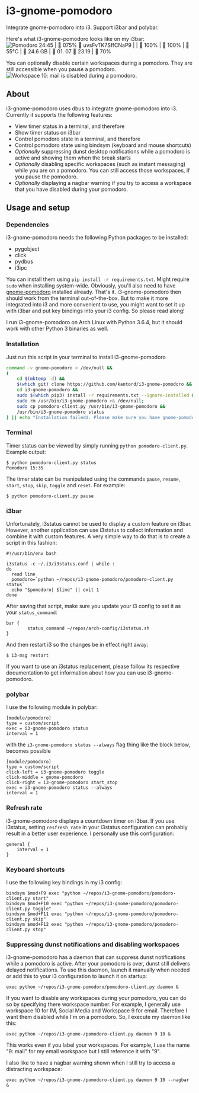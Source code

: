 # i3-gnome-pomodoro
Integrate gnome-pomodoro into i3. Support i3bar and polybar.

Here's what i3-gnome-pomodoro looks like on my i3bar:
![Pomodoro 24:45 |  075%    uvsFvTK7SffCNaP9 |  |    100% |    100% |    55°C |  24.6 GB |    01. 07    23.19 |  70%](screenshot.png?raw=true)

You can optionally disable certain workspaces during a pomodoro. They are still accessible when you pause a pomodoro.
![Workspace 10: mail is disabled during a pomodoro.](screenshot_nagbar.png)

## About
i3-gnome-pomodoro uses dbus to integrate gnome-pomodoro into i3. Currently it supports the following features:
- View timer status in a terminal, and therefore
- Show timer status on i3bar
- Control pomodoro state in a terminal, and therefore
- Control pomodoro state using bindsym (keyboard and mouse shortcuts)
- *Optionally* suppressing dunst desktop notifications while a pomodoro is active and showing them when the break starts
- *Optionally* disabling specific workspaces (such as instant messaging) while you are on a pomodoro. You can still access those workspaces, if you pause the pomodoro.
- *Optionally* displaying a nagbar warning if you try to access a workspace that you have disabled during your pomodoro.

## Usage and setup
### Dependencies
i3-gnome-pomodoro needs the following Python packages to be installed:
* pygobject
* click
* pydbus
* i3ipc

You can install them using `pip install -r requirements.txt`. Might require `sudo` when installing system-wide. Obviously, you'll also need to have [gnome-pomodoro](http://gnomepomodoro.org/) installed already.
That's it. i3-gnome-pomodoro then should work from the terminal out-of-the-box. But to make it more integrated into i3 and more convenient to use, you might want to set it up with i3bar and put key bindings into your i3 config. So please read along!

I run i3-gnome-pomodoro on Arch Linux with Python 3.6.4, but it should work with other Python 3 binaries as well.

### Installation
Just run this script in your terminal to install i3-gnome-pomodoro
``` sh
command -v gnome-pomodoro > /dev/null && 
(
    cd $(mktemp -d) &&
    $(which git) clone https://github.com/kantord/i3-gnome-pomodoro &&
    cd i3-gnome-pomodoro &&
    sudo $(which pip3) install -r requirements.txt --ignore-installed &&
    sudo rm /usr/bin/i3-gnome-pomodoro >& /dev/null;
    sudo cp pomodoro-client.py /usr/bin/i3-gnome-pomodoro &&
    /usr/bin/i3-gnome-pomodoro status
) || echo "Installation failedd. Please make sure you have gnome-pomodoro installed, you must install it first"
```

### Terminal
Timer status can be viewed by simply running `python pomodoro-client.py`. Example output:

    $ python pomodoro-client.py status
    Pomodoro 15:35

The timer state can be manipulated using the commands `pause`, `resume`, `start`,
`stop`, `skip`, `toggle` and `reset`. For example:

    $ python pomodoro-client.py pause


### i3bar
Unfortunately, i3status cannot be used to display a custom feature on i3bar. However, another application can use i3status to collect information and combine it with custom features. A very simple way to do that is to create a script in this fashion:
```
#!/usr/bin/env bash

i3status -c ~/.i3/i3status.conf | while :
do
  read line
  pomodoro=`python ~/repos/i3-gnome-pomodoro/pomodoro-client.py status`
  echo "$pomodoro| $line" || exit 1
done
```

After saving that script, make sure you update your i3 config to set it as your `status_command`:
```
bar {
        status_command ~/repos/arch-config/i3status.sh
}
```

And then restart i3 so the changes be in effect right away:

    $ i3-msg restart

If you want to use an i3status replacement, please follow its respective documentation to get information about how you can use i3-gnome-pomodoro.

### polybar

I use the following module in polybar:

```
[module/pomodoro]
type = custom/script
exec = i3-gnome-pomodoro status
interval = 1
```

with the `i3-gnome-pomodoro status --always` flag thing like the block below, becomes possible

```
[module/pomodoro]
type = custom/script
click-left = i3-gnome-pomodoro toggle
click-middle = gnome-pomodoro
click-right = i3-gnome-pomodoro start_stop
exec = i3-gnome-pomodoro status --always
interval = 1

```

### Refresh rate
i3-gnome-pomodoro displays a countdown timer on i3bar. If you use i3status, setting `resfresh_rate` in your i3status configuration can probably result in a better user experience. I personally use this configuration:

```
general {
    interval = 1
}
```

### Keyboard shortcuts
I use the following key bindings in my i3 config:
```
bindsym $mod+F9 exec "python ~/repos/i3-gnome-pomodoro/pomodoro-client.py start"
bindsym $mod+F10 exec "python ~/repos/i3-gnome-pomodoro/pomodoro-client.py toggle"
bindsym $mod+F11 exec "python ~/repos/i3-gnome-pomodoro/pomodoro-client.py skip"
bindsym $mod+F12 exec "python ~/repos/i3-gnome-pomodoro/pomodoro-client.py stop"
```


### Suppressing dunst notifications and disabling workspaces
i3-gnome-pomodoro has a daemon that can suppress dunst notifications while a
pomodoro is active. After your pomodoro is over, dunst still delivers delayed
notifications. To use this daemon, launch it manually when needed or add this
to your i3 configuration to launch it on startup:

```
exec python ~/repos/i3-gnome-pomodoro/pomodoro-client.py daemon &
```

If you want to disable any workspaces during your pomodoro, you can do so by
specifying there workspace number. For example, I generally use workspace 10
for IM, Social Media and Workspace 9 for email. Therefore I want them disabled
while I'm on a pomodoro. So, I execute my daemon like this:

```
exec python ~/repos/i3-gnome-/pomodoro-client.py daemon 9 10 &
```

This works even if you label your workspaces. For example, I use the name "9: mail"
for my email workspace but I still reference it with "9".

I also like to have a nagbar warning shown when I still try to access a distracting workspace:

```
exec python ~/repos/i3-gnome-/pomodoro-client.py daemon 9 10 --nagbar &
```
